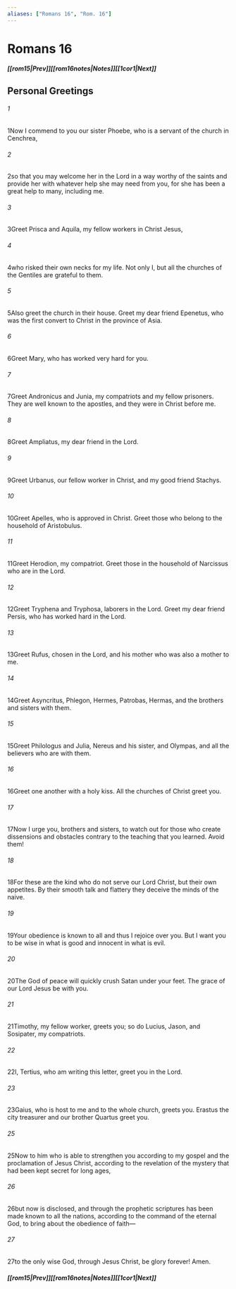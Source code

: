 ```yaml
---
aliases: ["Romans 16", "Rom. 16"]
---
```

# Romans 16
##### <span class=arrow-left></span>[[rom15|Prev]]<span class=navigation-separator></span>[[rom16notes|Notes]]<span class=navigation-separator></span>[[1cor1|Next]]<span class=arrow-right></span>
## Personal Greetings
###### 1
<span class=verse-first>1</span>Now I commend to you our sister Phoebe, who is a servant of the church in Cenchrea,
###### 2
<span class=verse-body>2</span>so that you may welcome her in the Lord in a way worthy of the saints and provide her with whatever help she may need from you, for she has been a great help to many, including me.
<div class=paragraph-break></div>

###### 3
<span class=verse-first>3</span>Greet Prisca and Aquila, my fellow workers in Christ Jesus,
###### 4
<span class=verse-body>4</span>who risked their own necks for my life. Not only I, but all the churches of the Gentiles are grateful to them.
###### 5
<span class=verse-body>5</span>Also greet the church in their house. Greet my dear friend Epenetus, who was the first convert to Christ in the province of Asia.
###### 6
<span class=verse-body>6</span>Greet Mary, who has worked very hard for you.
###### 7
<span class=verse-body>7</span>Greet Andronicus and Junia, my compatriots and my fellow prisoners. They are well known to the apostles, and they were in Christ before me.
###### 8
<span class=verse-body>8</span>Greet Ampliatus, my dear friend in the Lord.
###### 9
<span class=verse-body>9</span>Greet Urbanus, our fellow worker in Christ, and my good friend Stachys.
###### 10
<span class=verse-body>10</span>Greet Apelles, who is approved in Christ. Greet those who belong to the household of Aristobulus.
###### 11
<span class=verse-body>11</span>Greet Herodion, my compatriot. Greet those in the household of Narcissus who are in the Lord.
###### 12
<span class=verse-body>12</span>Greet Tryphena and Tryphosa, laborers in the Lord. Greet my dear friend Persis, who has worked hard in the Lord.
###### 13
<span class=verse-body>13</span>Greet Rufus, chosen in the Lord, and his mother who was also a mother to me.
###### 14
<span class=verse-body>14</span>Greet Asyncritus, Phlegon, Hermes, Patrobas, Hermas, and the brothers and sisters with them.
###### 15
<span class=verse-body>15</span>Greet Philologus and Julia, Nereus and his sister, and Olympas, and all the believers who are with them.
###### 16
<span class=verse-body>16</span>Greet one another with a holy kiss. All the churches of Christ greet you.
<div class=paragraph-break></div>

###### 17
<span class=verse-first>17</span>Now I urge you, brothers and sisters, to watch out for those who create dissensions and obstacles contrary to the teaching that you learned. Avoid them!
###### 18
<span class=verse-body>18</span>For these are the kind who do not serve our Lord Christ, but their own appetites. By their smooth talk and flattery they deceive the minds of the naive.
###### 19
<span class=verse-body>19</span>Your obedience is known to all and thus I rejoice over you. But I want you to be wise in what is good and innocent in what is evil.
###### 20
<span class=verse-body>20</span>The God of peace will quickly crush Satan under your feet. The grace of our Lord Jesus be with you.
<div class=paragraph-break></div>

###### 21
<span class=verse-first>21</span>Timothy, my fellow worker, greets you; so do Lucius, Jason, and Sosipater, my compatriots.
<div class=paragraph-break></div>

###### 22
<span class=verse-first>22</span>I, Tertius, who am writing this letter, greet you in the Lord.
<div class=paragraph-break></div>

###### 23
<span class=verse-first>23</span>Gaius, who is host to me and to the whole church, greets you. Erastus the city treasurer and our brother Quartus greet you.
<div class=paragraph-break></div>

###### 25
<span class=verse-first>25</span>Now to him who is able to strengthen you according to my gospel and the proclamation of Jesus Christ, according to the revelation of the mystery that had been kept secret for long ages,
###### 26
<span class=verse-body>26</span>but now is disclosed, and through the prophetic scriptures has been made known to all the nations, according to the command of the eternal God, to bring about the obedience of faith—
###### 27
<span class=verse-body>27</span>to the only wise God, through Jesus Christ, be glory forever! Amen.
##### <span class=arrow-left></span>[[rom15|Prev]]<span class=navigation-separator></span>[[rom16notes|Notes]]<span class=navigation-separator></span>[[1cor1|Next]]<span class=arrow-right></span>